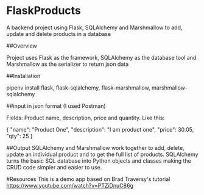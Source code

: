# FlaskProducts
A backend project using Flask, SQLAlchemy and Marshmallow to add, update and delete products in a database


  
##Overview

Project uses Flask as the framework, SQLAlchemy as the database tool and Marshmallow as the serializer to return json data

##Installation

pipenv install flask, flask-sqlalchemy, flask-marshmallow, marshmallow-sqlalchemy

##input in json format (I used Postman)

Fields: Product name, description, price and quantity. Like this: 

{ "name": "Product One",
  "description": "I am product one",
  "price": 30.05,
  "qty": 25
  }
  
 ##Output
 SQLAlchemy and Marshmallow work together to add, delete, update an individual product and to get the full list of
 products. SQLAlchemy turns the basic SQL database into Python objects and classes making the CRUD code simpler and 
 easier to use.
 
 #Resources
 This is a demo app based on
 Brad Traversy's tutorial https://www.youtube.com/watch?v=PTZiDnuC86g
 
  
